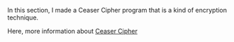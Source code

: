 In this section, I made a Ceaser Cipher program that is a kind of encryption technique.

Here, more information about [Ceaser Cipher](https://en.wikipedia.org/wiki/Caesar_cipher) 

